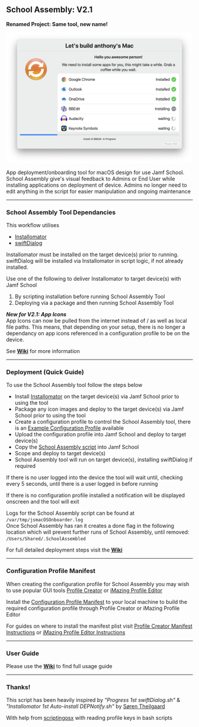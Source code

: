 ## School Assembly: V2.1                  

**Renamed Project: Same tool, new name!**

<img width="576" src="https://github.com/cantscript/SchoolAssembly/blob/main/Images/School%20Assembly%20Window.png">


App deployment/onboarding tool for macOS design for use Jamf School. School Assembly give's visual feedback to Admins or End User while installing applications on deployment of device. Admins no longer need to edit anything in the script for easier manipulation and ongoing maintenance

---

### School Assembly Tool Dependancies

This workflow utilises
- [Installomator](https://github.com/Installomator/Installomator)
- [swiftDialog](https://github.com/bartreardon/swiftDialog)

Installomator must be installed on the target device(s) prior to running.
swiftDialog will be installed via Installomator in script logic, if not already installed.

Use one of the following to deliver Installomator to target device(s) with Jamf School <br>
1) By scripting installation before running School Assembly Tool                <br>
2) Deploying via a package and then running School Assembly Tool



_**New for V2.1: App Icons**_ <br>
App Icons can now be pulled from the internet instead of / as well as local file paths. This means, that depending on your setup, there is no longer a dependancy on app icons referenced in a configuration profile to be on the device.

See **[Wiki](https://github.com/darlow86/JSmacOS-Onboarder/wiki)** for more information

---

### Deployment (Quick Guide)

To use the School Assembly tool follow the steps below
* Install [Installomator](https://github.com/Installomator/Installomator) on the target device(s) via Jamf School prior to using the tool
* Package any icon images and deploy to the target device(s) via Jamf School prior to using the tool
* Create a configuration profile to control the School Assembly tool, there is an [Example Configuration Profile](https://github.com/cantscript/SchoolAssembly/blob/main/plist%20example/com.cantscript.schoolassembly.plist) available
* Upload the configuration profile into Jamf School and deploy to target device(s)
* Copy the [School Assembly script](https://github.com/cantscript/SchoolAssembly/blob/main/SchoolAssembly.sh) into Jamf School
* Scope and deploy to target device(s)
* School Assembly tool will run on target device(s), installing swiftDialog if required

If there is no user logged into the device the tool will wait until, checking every 5 seconds, until there is a user logged in before running

If there is no configuration profile installed a notification will be displayed onscreen and the tool will exit

Logs for the School Assembly script can be found at `/var/tmp/jsmacOSOnboarder.log` \
Once School Assembly has ran it creates a done flag in the following location which will prevent further runs of School Assembly, until removed: `/Users/Shared/.SchoolAssembled`

For full detailed deployment steps visit the **[Wiki](https://github.com/darlow86/JSmacOS-Onboarder/wiki)**

---


### Configuration Profile Manifest

When creating the configuration profile for School Assembly you may wish to use popular GUI tools [Profile Creator](https://github.com/ProfileCreator/ProfileCreator) or [iMazing Profile Editor](https://imazing.com/profile-editor)

Install the [Configuration Profile Manifest](https://github.com/cantscript/SchoolAssembly/blob/main/Profile%20Configuration%20Manifest/com.cantscript.schoolassembly.plist) to your local machine to build the required configuration profile through Profile Creator or iMazing Profile Editor

For guides on where to install the manifest plist visit [Profile Creator Manifest Instructions](https://github.com/ProfileCreator/ProfileManifests/wiki/Getting-Started#how-to-create-a-profile-manifest) or [iMazing Profile Editor Instructions](https://imazing.com/guides/imazing-profile-editor-working-with-custom-preference-manifests) 


---

### User Guide

Please use the **[Wiki](https://github.com/darlow86/JSmacOS-Onboarder/wiki)** to find full usage guide

---

### Thanks!

This script has been heavily inspired by *"Progress 1st swiftDialog.sh"* & *"Installomator 1st Auto-install DEPNotify.sh"* by
[Søren Theilgaard](https://github.com/Theile)

With help from [scriptingosx](https://scriptingosx.com/) with reading profile keys in bash scripts
